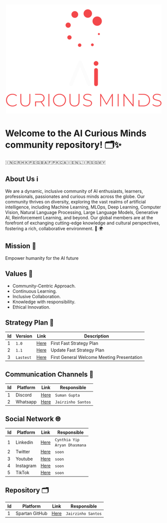 <h1 align="center">
  
![AI Curious Minds](General/Logos/FullLogo/500x500/AICM_FullLogo_RedWhite-500x500.png)

</h1>

# Welcome to the AI Curious Minds community repository! 🗂️✨

🇮🇳🇨🇷🇭🇰🇵🇪🇬🇧🇦🇫🇵🇰🇨🇦🇮🇪🇳🇱🇮🇷🇸🇬🇲🇾


## About Us ℹ️
We are a dynamic, inclusive community of AI enthusiasts, learners, professionals, passionates and curious minds across the globe. Our community thrives on diversity, exploring the vast realms of artificial intelligence, including Machine Learning, MLOps, Deep Learning, Computer Vision, Natural Language Processing, Large Language Models, Generative AI, Reinforcement Learning, and beyond. Our global members are at the forefront of exchanging cutting-edge knowledge and cultural perspectives, fostering a rich, collaborative environment. 💼 🌍

<!--
##  Vision 🔭
Human-Machine Symbiosis​
-->

##  Mission 🚀
Empower humanity for the AI future​

##  Values 🌱
- Community-Centric Approach.​
- Continuous Learning.​
- Inclusive Collaboration.​
- Knowledge with responsibility.​
- Ethical Innovation.

## Strategy Plan 📅
| Id | Version | Link | Description |
| --- | --- | --- | --- |
| 1 | `1.0` | [Here](SP/ORACLES_FSP_Q124_v1.0.1.pdf) | First Fast Strategy Plan |
| 2 | `1.1` | [Here](SP/ORACLES_FSP_Q124_v1.1.2.pdf) | Update Fast Strategy Plan |
| 3 | `Lastest` | [Here](Presentation/AICM_GS_Q1-2024_v1.0.1.pdf) | First General Welcome Meeting Presentation |

## Communication Channels 📢
| Id | Platform | Link | Responsible |
| --- | --- | --- | --- |
| 1 | Discord | [Here](https://discord.gg/pfk5ZGKa) | `Suman Gupta` |
| 2 | Whatsapp | [Here](https://chat.whatsapp.com/GcoLPpQV58gICfub8JJhGW) | `Jairzinho Santos` |

## Social Network 🌐
| Id | Platform | Link | Responsible |
| --- | --- | --- | --- |
| 1 | Linkedin | [Here](https://www.linkedin.com/company/aicuriousminds) | `Cynthia Yip` <br> `Aryan Dhasmana` |
| 2 | Twitter | [Here](https://twitter.com/aicuriousminds) | `soon` |
| 3 | Youtube | [Here](https://www.youtube.com/@aicuriousminds) | `soon` |
| 4 | Instagram | [Here](https://www.instagram.com/aicuriousminds) | `soon` |
| 5 | TikTok | [Here](https://www.tiktok.com/@aicuriousminds) | `soon` |

## Repository 🗂️
| Id | Platform | Link | Responsible |
| --- | --- | --- | --- |
| 1 | Spartan GitHub | [Here](https://github.com/aicuriousminds/SPARTANS.git) | `Jairzinho Santos` |

<!--
## Members 👥
**List:** [Here](General/Members/README.md)
-->
